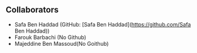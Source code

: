 ## Collaborators

- Safa Ben Haddad (GitHub: [Safa Ben Haddad](https://github.com/Safa Ben Haddad)) 
- Farouk Barbachi  (No Github)
- Majeddine Ben Massoud(No Goithub)
